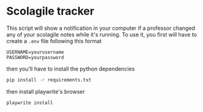 # Scolagile tracker
This script will show a notification in your computer if a professor changed any of your scolagile notes while it's running.
To use it, you first will have to create a `.env` file following this format
```env
USERNAME=yourusername
PASSWORD=yourpassword
```
then you'll have to install the python dependencies
```bash
pip install -r requirements.txt
```
then install playwrite's browser
```bash
playwrite install
```